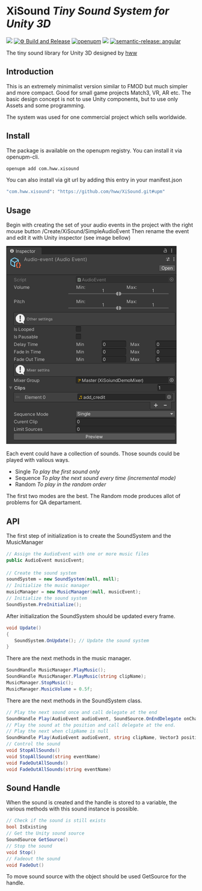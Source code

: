 # XiSound _Tiny Sound System for Unity 3D_

![](https://img.shields.io/badge/unity-2018.3%20or%20later-green.svg)
[![⚙ Build and Release](https://github.com/hww/XiSound/actions/workflows/ci.yml/badge.svg)](https://github.com/hww/XiSound/actions/workflows/ci.yml)
[![openupm](https://img.shields.io/npm/v/com.hww.xisound?label=openupm&registry_uri=https://package.openupm.com)](https://openupm.com/packages/com.hww.xisound/)
[![](https://img.shields.io/github/license/hww/XiSound.svg)](https://github.com/hww/XiSound/blob/master/LICENSE)
[![semantic-release: angular](https://img.shields.io/badge/semantic--release-angular-e10079?logo=semantic-release)](https://github.com/semantic-release/semantic-release)

The tiny sound library for Unity 3D designed by [hww](https://github.com/hww)

## Introduction

This is an extremely minimalist version similar to FMOD but much simpler and more compact. Good for small game projects Match3, VR, AR etc. The basic design concept is not to use Unity components, but to use only Assets and some programming. 

The system was used for one commercial project which sells worldwide. 

## Install

The package is available on the openupm registry. You can install it via openupm-cli.

```bash
openupm add com.hww.xisound
```
You can also install via git url by adding this entry in your manifest.json

```bash
"com.hww.xisound": "https://github.com/hww/XiSound.git#upm"
```

## Usage
Begin with creating the set of your audio events in the project with the right mouse button /Create/XiSound/SimpleAudioEvent 
Then rename the event and edit it with Unity inspector (see image bellow)

![Audio Event Image](https://raw.githubusercontent.com/hww/XiSound/master/Assets/XiSound/Documentation/AudioEvent.gif)


Each event could have a collection of sounds. Those sounds could be played with valious ways.

- Single _To play the first sound only_
- Sequence _To play the next sound every time (incremental mode)_
- Random _To play in the random order_

The first two modes are the best. The Random mode produces allot of problems for QA departament. 


## API

The first step of initialization is to create the SoundSystem and the MusicManager

```C#
// Assign the AudioEvent with one or more music files
public AudioEvent musicEvent;

// Create the sound system
soundSystem = new SoundSystem(null, null);
// Initialize the music manager
musicManager = new MusicManager(null, musicEvent);
// Initialize the sound system
SoundSystem.PreInitialize();
```

After initialization the SoundSystem should be updated every frame.

```C#
void Update()
{
   SoundSystem.OnUpdate(); // Update the sound system
}
```

There are the next methods in the music manager.

```C#
SoundHandle MusicManager.PlayMusic();
SoundHandle MusicManager.PlayMusic(string clipName);
MusicManager.StopMusic();
MusicManager.MusicVolume = 0.5f;
```

There are the next methods in the SoundSystem class.

``` C#
// Play the next sound once and call delegate at the end
SoundHandle Play(AudioEvent audioEvent, SoundSource.OnEndDelegate onChangeState = null)
// Play the sound at the position and call delegate at the end.
// Play the next when clipName is null 
SoundHandle Play(AudioEvent audioEvent, string clipName, Vector3 position, SoundSource.OnEndDelegate onChangeState = null)
// Control the sound
void StopAllSounds()
void StopAllSound(string eventName)
void FadeOutAllSounds()
void FadeOutAllSounds(string eventName)
```

## Sound Handle

When the sound is created and the handle is stored to a variable, the various methods with this sound instance is possible. 

``` C#
// Check if the sound is still exists
bool IsExisting
// Get the Unity sound source
SoundSource GetSource()
// Stop the sound
void Stop()
// Fadeout the sound
void FadeOut()
```

To move sound source with the object should be used GetSource for the handle.

